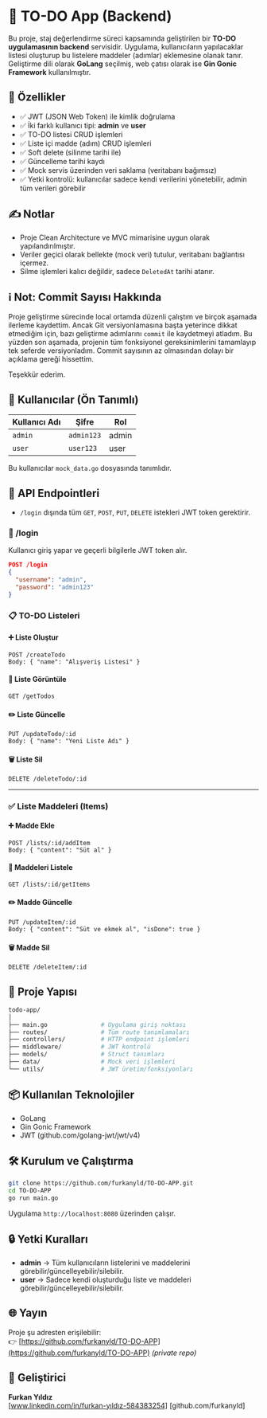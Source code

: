 
# 📝 TO-DO App (Backend)

Bu proje, staj değerlendirme süreci kapsamında geliştirilen bir **TO-DO uygulamasının backend** servisidir. Uygulama, kullanıcıların yapılacaklar listesi oluşturup bu listelere maddeler (adımlar) eklemesine olanak tanır. Geliştirme dili olarak **GoLang** seçilmiş, web çatısı olarak ise **Gin Gonic Framework** kullanılmıştır.

## 🚀 Özellikler

- ✅ JWT (JSON Web Token) ile kimlik doğrulama
- ✅ İki farklı kullanıcı tipi: **admin** ve **user**
- ✅ TO-DO listesi CRUD işlemleri
- ✅ Liste içi madde (adım) CRUD işlemleri
- ✅ Soft delete (silinme tarihi ile)
- ✅ Güncelleme tarihi kaydı
- ✅ Mock servis üzerinden veri saklama (veritabanı bağımsız)
- ✅ Yetki kontrolü: kullanıcılar sadece kendi verilerini yönetebilir, admin tüm verileri görebilir


## ✍️ Notlar

- Proje Clean Architecture ve MVC mimarisine uygun olarak yapılandırılmıştır.
- Veriler geçici olarak bellekte (mock veri) tutulur, veritabanı bağlantısı içermez.
- Silme işlemleri kalıcı değildir, sadece `DeletedAt` tarihi atanır.


## ℹ️ Not: Commit Sayısı Hakkında

Proje geliştirme sürecinde local ortamda düzenli çalıştım ve birçok aşamada ilerleme kaydettim. Ancak Git versiyonlamasına başta yeterince dikkat etmediğim için, bazı geliştirme adımlarını `commit` ile kaydetmeyi atladım. Bu yüzden son aşamada, projenin tüm fonksiyonel gereksinimlerini tamamlayıp tek seferde versiyonladım. Commit sayısının az olmasından dolayı bir açıklama gereği hissettim.
 
Teşekkür ederim.


## 👤 Kullanıcılar (Ön Tanımlı)

| Kullanıcı Adı | Şifre     | Rol   |
|---------------|-----------|-------|
| `admin`       | `admin123`| admin |
| `user`        | `user123` | user  |

Bu kullanıcılar `mock_data.go` dosyasında tanımlıdır.

## 🧪 API Endpointleri

- `/login` dışında tüm `GET`, `POST`, `PUT`, `DELETE` istekleri JWT token gerektirir.

### 🔐 /login
Kullanıcı giriş yapar ve geçerli bilgilerle JWT token alır.
```json
POST /login
{
  "username": "admin",
  "password": "admin123"
}
```


### 📋 TO-DO Listeleri

#### ➕ Liste Oluştur
```http
POST /createTodo
Body: { "name": "Alışveriş Listesi" }
```


#### 📖 Liste Görüntüle
```http
GET /getTodos
```


#### ✏️ Liste Güncelle
```http
PUT /updateTodo/:id
Body: { "name": "Yeni Liste Adı" }
```


#### 🗑️ Liste Sil
```http
DELETE /deleteTodo/:id
```

---


### ✅ Liste Maddeleri (Items)

#### ➕ Madde Ekle
```http
POST /lists/:id/addItem
Body: { "content": "Süt al" }
```


#### 📖 Maddeleri Listele
```http
GET /lists/:id/getItems
```

#### ✏️ Madde Güncelle
```http
PUT /updateItem/:id
Body: { "content": "Süt ve ekmek al", "isDone": true }
```


#### 🗑️ Madde Sil
```http
DELETE /deleteItem/:id
```


## 📁 Proje Yapısı

```bash
todo-app/
│
├── main.go               # Uygulama giriş noktası
├── routes/               # Tüm route tanımlamaları
├── controllers/          # HTTP endpoint işlemleri
├── middleware/           # JWT kontrolü
├── models/               # Struct tanımları
├── data/                 # Mock veri işlemleri
└── utils/                # JWT üretim/fonksiyonları
```


## 📦 Kullanılan Teknolojiler

- GoLang
- Gin Gonic Framework
- JWT (github.com/golang-jwt/jwt/v4)


## 🛠️ Kurulum ve Çalıştırma

```bash
git clone https://github.com/furkanyld/TO-DO-APP.git
cd TO-DO-APP
go run main.go
```

Uygulama `http://localhost:8080` üzerinden çalışır.


## 🔒 Yetki Kuralları

- **admin** → Tüm kullanıcıların listelerini ve maddelerini görebilir/güncelleyebilir/silebilir.
- **user** → Sadece kendi oluşturduğu liste ve maddeleri görebilir/güncelleyebilir/silebilir.


## 🌐 Yayın

Proje şu adresten erişilebilir:  
👉 [https://github.com/furkanyld/TO-DO-APP](https://github.com/furkanyld/TO-DO-APP) *(private repo)*


## 📩 Geliştirici

**Furkan Yıldız**  
[www.linkedin.com/in/furkan-yıldız-584383254]
[github.com/furkanyld]


